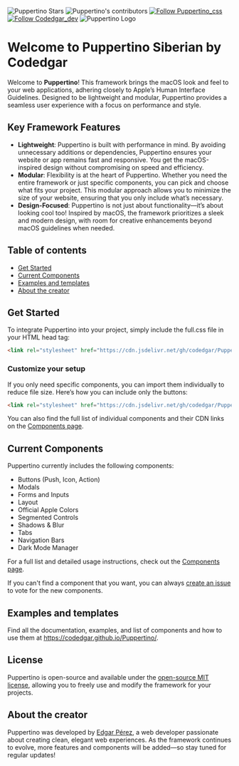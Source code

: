 
![Puppertino Stars](https://img.shields.io/github/stars/codedgar/puppertino?style=for-the-badge) ![Puppertino's contributors](https://img.shields.io/github/contributors/codedgar/puppertino?style=for-the-badge)   [![Follow Puppertino_css](https://img.shields.io/twitter/follow/Puppertino_css?style=for-the-badge)](https://twitter.com/Puppertino_css) [![Follow Codedgar_dev](https://img.shields.io/twitter/follow/codedgar_dev?style=for-the-badge)](https://twitter.com/codedgar_dev)
![Puppertino Logo](https://i.imgur.com/r81X3Yj.png)

# Welcome to Puppertino Siberian by Codedgar


Welcome to **Puppertino**! This framework brings the macOS look and feel to your web applications, adhering closely to Apple’s Human Interface Guidelines. Designed to be lightweight and modular, Puppertino provides a seamless user experience with a focus on performance and style.

## Key Framework Features
- **Lightweight**: Puppertino is built with performance in mind. By avoiding unnecessary additions or dependencies, Puppertino ensures your website or app remains fast and responsive. You get the macOS-inspired design without compromising on speed and efficiency.
- **Modular**: Flexibility is at the heart of Puppertino. Whether you need the entire framework or just specific components, you can pick and choose what fits your project. This modular approach allows you to minimize the size of your website, ensuring that you only include what’s necessary.
- **Design-Focused**: Puppertino is not just about functionality—it’s about looking cool too! Inspired by macOS, the framework prioritizes a sleek and modern design, with room for creative enhancements beyond macOS guidelines when needed.

## Table of contents

- [Get Started](#get-started)
- [Current Components](#current-components)
- [Examples and templates](https://codedgar.github.io/Puppertino/examples/)
- [About the creator](#about-the-creator)

## Get Started

To integrate Puppertino into your project, simply include the full.css file in your HTML head tag:

```html
<link rel="stylesheet" href="https://cdn.jsdelivr.net/gh/codedgar/Puppertino@latest/dist/css/full.css">
```
### Customize your setup
If you only need specific components, you can import them individually to reduce file size. Here’s how you can include only the buttons:

```html
<link rel="stylesheet" href="https://cdn.jsdelivr.net/gh/codedgar/Puppertino@latest/dist/css/buttons.css">
```

You can also find the full list of individual components and their CDN links on the [Components page](https://codedgar.github.io/Puppertino/examples/).


## Current Components

Puppertino currently includes the following components:

- Buttons (Push, Icon, Action)
- Modals
- Forms and Inputs
- Layout
- Official Apple Colors
- Segmented Controls
- Shadows & Blur
- Tabs
- Navigation Bars
- Dark Mode Manager

For a full list and detailed usage instructions, check out the [Components page](https://codedgar.github.io/Puppertino/examples/).

If you can't find a component that you want, you can always [create an issue](https://github.com/codedgar/Puppertino/issues/new/choose) to vote for the new components.

## Examples and templates

Find all the documentation, examples, and list of components and how to use them
at https://codedgar.github.io/Puppertino/.

## License

Puppertino is open-source and available under the [open-source MIT license](https://github.com/codedgar/Puppertino/blob/master/LICENSE), allowing you to freely use and modify the framework for your projects.

## About the creator

Puppertino was developed by [Edgar Pérez](https://codedgar.com/), a web developer passionate about creating clean, elegant web experiences. As the framework continues to evolve, more features and components will be added—so stay tuned for regular updates!